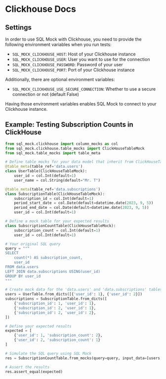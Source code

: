# Clickhouse Docs

## Settings

In order to use SQL Mock with Clickhouse, you need to provide the following environment variables when you run tests:

* `SQL_MOCK_CLICKHOUSE_HOST`: Host of your Clickhouse instance
* `SQL_MOCK_CLICKHOUSE_USER`: User you want to use for the connection
* `SQL_MOCK_CLICKHOUSE_PASSWORD`: Password of your user
* `SQL_MOCK_CLICKHOUSE_PORT`: Port of your Clickhouse instance

Additionally, there are optional environment variables:

* `SQL_MOCK_CLICKHOUSE_USE_SECURE_CONNECTION`: Whether to use a secure connection or not (default False)

Having those environment variables enables SQL Mock to connect to your Clickhouse instance.

## Example: Testing Subscription Counts in ClickHouse

```python
from sql_mock.clickhouse import column_mocks as col
from sql_mock.clickhouse.table_mocks import ClickHouseTableMock
from sql_mock.table_mocks import table_meta

# Define table mocks for your data model that inherit from ClickHouseTableMock
@table_meta(table_ref='data.users')
class UserTable(ClickHouseTableMock):
    user_id = col.Int(default=1)
    user_name = col.String(default="Mr. T")

@table_meta(table_ref='data.subscriptions')
class SubscriptionTable(ClickHouseTableMock):
    subscription_id = col.Int(default=1)
    period_start_date = col.Date(default=datetime.date(2023, 9, 5))
    period_end_date = col.Date(default=datetime.date(2023, 9, 5))
    user_id = col.Int(default=1)

# Define a mock table for your expected results
class SubscriptionCountTable(ClickHouseTableMock):
    subscription_count = col.Int(default=1)
    user_id = col.Int(default=1)

# Your original SQL query
query = """
SELECT
    count(*) AS subscription_count,
    user_id
FROM data.users
LEFT JOIN data.subscriptions USING(user_id)
GROUP BY user_id
"""

# Create mock data for the 'data.users' and 'data.subscriptions' tables
users = UserTable.from_dicts([{'user_id': 1}, {'user_id': 2}])
subscriptions = SubscriptionTable.from_dicts([
    {'subscription_id': 1, 'user_id': 1},
    {'subscription_id': 2, 'user_id': 1},
    {'subscription_id': 2, 'user_id': 2},
])

# Define your expected results
expected = [
    {'user_id': 1, 'subscription_count': 2},
    {'user_id': 2, 'subscription_count': 1}
]

# Simulate the SQL query using SQL Mock
res = SubscriptionCountTable.from_mocks(query=query, input_data=[users, subscriptions])

# Assert the results
res.assert_equal(expected)
```
